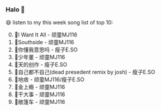 

### Halo 👋

😄 listen to my this week song list of top 10:

0. 🌈I Want It All - 顽童MJ116
1. 🌈Southside - 顽童MJ116
2. 🌈你懂我意思吗 - 瘦子E.SO
3. 🌈少年董  - 顽童MJ116
4. 🌈天的创作 - 瘦子E.SO
5. 🌈自己都不自己(dead presedent remix by josh) - 瘦子E.SO
6. 🌈地痞 - 顽童MJ116/瘦子E.SO
7. 🌈金上瘾 - 顽童MJ116
8. 🌈干大事  - 顽童MJ116
9. 🌈敞篷车 - 顽童MJ116

